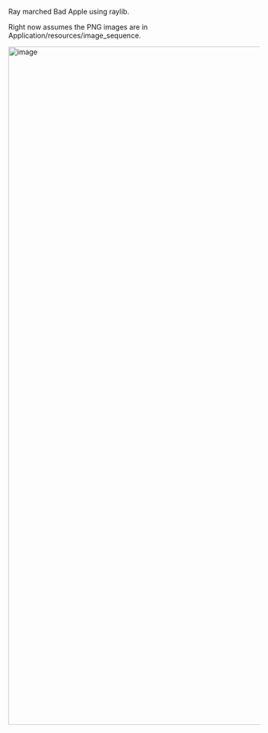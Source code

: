 Ray marched Bad Apple using raylib.

Right now assumes the PNG images are in Application/resources/image_sequence.

<img width="1813" height="1359" alt="image" src="https://github.com/user-attachments/assets/60a30976-dac0-43aa-90f9-1a8bafb06217" />
